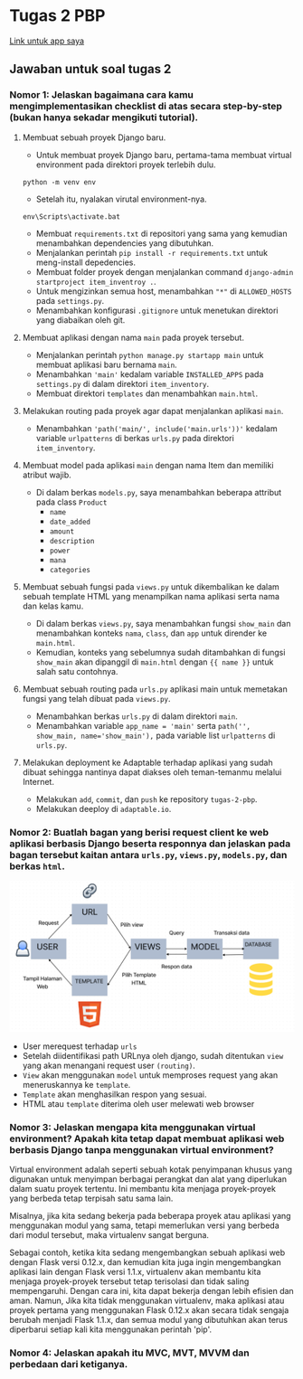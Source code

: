 # Tugas 2 PBP

[Link untuk app saya](https://deacher-inventory.adaptable.app/main/)

## Jawaban untuk soal tugas 2

### **Nomor 1**: Jelaskan bagaimana cara kamu mengimplementasikan checklist di atas secara step-by-step (bukan hanya sekadar mengikuti tutorial).
1. Membuat sebuah proyek Django baru.
    - Untuk membuat proyek Django baru, pertama-tama membuat virtual environment pada direktori proyek terlebih dulu.
    ```
    python -m venv env
    ```
    - Setelah itu, nyalakan virutal environment-nya.
    ```
    env\Scripts\activate.bat
    ```
    - Membuat `requirements.txt` di repositori yang sama yang kemudian menambahkan dependencies yang dibutuhkan.
    - Menjalankan perintah `pip install -r requirements.txt` untuk meng-install depedencies.
    - Membuat folder proyek dengan menjalankan command `django-admin startproject item_inventroy .`.
    - Untuk mengizinkan semua host, menambahkan `"*"` di `ALLOWED_HOSTS` pada `settings.py`.
    - Menambahkan konfigurasi `.gitignore` untuk menetukan direktori yang diabaikan oleh git.

2. Membuat aplikasi dengan nama `main` pada proyek tersebut.
    - Menjalankan perintah `python manage.py startapp main` untuk membuat aplikasi baru bernama `main`.
    - Menambahkan `'main'` kedalam variable `INSTALLED_APPS` pada `settings.py` di dalam direktori `item_inventory`.
    - Membuat direktori `templates` dan menambahkan `main.html`.

3. Melakukan routing pada proyek agar dapat menjalankan aplikasi `main`.
    - Menambahkan `'path('main/', include('main.urls'))'` kedalam variable `urlpatterns` di berkas `urls.py` pada direktori `item_inventory`.

4. Membuat model pada aplikasi `main` dengan nama Item dan memiliki atribut wajib.
    - Di dalam berkas `models.py`, saya menambahkan beberapa attribut pada class `Product`
        - `name`
        - `date_added`
        - `amount`
        - `description`
        - `power`
        - `mana`
        - `categories`

5. Membuat sebuah fungsi pada `views.py` untuk dikembalikan ke dalam sebuah template HTML yang menampilkan nama aplikasi serta nama dan kelas kamu.
    - Di dalam berkas `views.py`, saya menambahkan fungsi `show_main` dan menambahkan konteks `nama`, `class`, dan `app` untuk dirender ke `main.html`.
    - Kemudian, konteks yang sebelumnya sudah ditambahkan di fungsi `show_main` akan dipanggil di `main.html` dengan `{{ name }}` untuk salah satu contohnya.

6. Membuat sebuah routing pada `urls.py` aplikasi main untuk memetakan fungsi yang telah dibuat pada `views.py`.
    - Menambahkan berkas `urls.py` di dalam direktori `main`.
    - Menambahkan variable `app_name = 'main'` serta `path('', show_main, name='show_main'),` pada variable list `urlpatterns` di `urls.py`.

7. Melakukan deployment ke Adaptable terhadap aplikasi yang sudah dibuat sehingga nantinya dapat diakses oleh teman-temanmu melalui Internet.
    - Melakukan `add`, `commit`, dan `push` ke repository `tugas-2-pbp`.
    - Melakukan deeploy di `adaptable.io`.

### **Nomor 2**: Buatlah bagan yang berisi request client ke web aplikasi berbasis Django beserta responnya dan jelaskan pada bagan tersebut kaitan antara `urls.py`, `views.py`, `models.py`, dan berkas `html`.
![Alt text](image/bagan_pbp.png)

- User merequest terhadap `urls`
- Setelah diidentifikasi path URLnya oleh django, sudah ditentukan `view` yang akan menangani request user `(routing)`.
- `View` akan menggunakan `model` untuk memproses request yang akan meneruskannya ke `template`.
- `Template` akan menghasilkan respon yang sesuai.
- HTML atau `template` diterima oleh user melewati web browser

### **Nomor 3**: Jelaskan mengapa kita menggunakan virtual environment? Apakah kita tetap dapat membuat aplikasi web berbasis Django tanpa menggunakan virtual environment?

Virtual environment adalah seperti sebuah kotak penyimpanan khusus yang digunakan untuk menyimpan berbagai perangkat dan alat yang diperlukan dalam suatu proyek tertentu. Ini membantu kita menjaga proyek-proyek yang berbeda tetap terpisah satu sama lain.

Misalnya, jika kita sedang bekerja pada beberapa proyek atau aplikasi yang menggunakan modul yang sama, tetapi memerlukan versi yang berbeda dari modul tersebut, maka virtualenv sangat berguna.

Sebagai contoh, ketika kita sedang mengembangkan sebuah aplikasi web dengan Flask versi 0.12.x, dan kemudian kita juga ingin mengembangkan aplikasi lain dengan Flask versi 1.1.x, virtualenv akan membantu kita menjaga proyek-proyek tersebut tetap terisolasi dan tidak saling mempengaruhi. Dengan cara ini, kita dapat bekerja dengan lebih efisien dan aman. Namun, Jika kita tidak menggunakan virtualenv, maka aplikasi atau proyek pertama yang menggunakan Flask 0.12.x akan secara tidak sengaja berubah menjadi Flask 1.1.x, dan semua modul yang dibutuhkan akan terus diperbarui setiap kali kita menggunakan perintah 'pip'.

### **Nomor 4**: Jelaskan apakah itu MVC, MVT, MVVM dan perbedaan dari ketiganya.